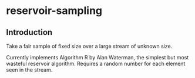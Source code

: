 # reservoir-sampling

## Introduction

Take a fair sample of fixed size over a large stream of unknown size.

Currently implements Algorithm R by Alan Waterman, the simplest but most wasteful reservoir algorithm. Requires a
random number for each element seen in the stream.